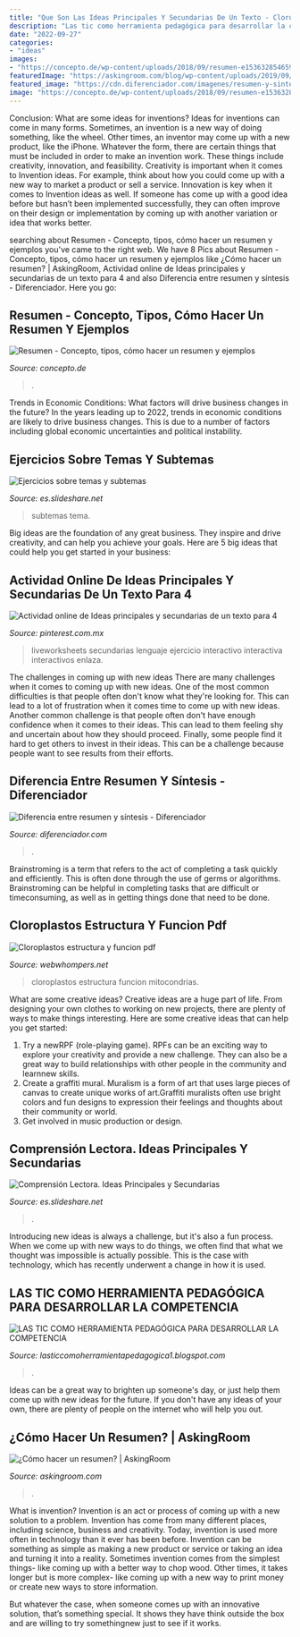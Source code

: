 ```yaml
---
title: "Que Son Las Ideas Principales Y Secundarias De Un Texto - Cloroplastos Estructura Y Funcion Pdf"
description: "Las tic como herramienta pedagógica para desarrollar la competencia"
date: "2022-09-27"
categories:
- "ideas"
images:
- "https://concepto.de/wp-content/uploads/2018/09/resumen-e1536328546599.jpg"
featuredImage: "https://askingroom.com/blog/wp-content/uploads/2019/09/mujer-joven-estudiando.jpg"
featured_image: "https://cdn.diferenciador.com/imagenes/resumen-y-sintesis-og.jpg"
image: "https://concepto.de/wp-content/uploads/2018/09/resumen-e1536328546599.jpg"
---
```



Conclusion: What are some ideas for inventions?
Ideas for inventions can come in many forms. Sometimes, an invention is a new way of doing something, like the wheel. Other times, an inventor may come up with a new product, like the iPhone. Whatever the form, there are certain things that must be included in order to make an invention work. These things include creativity, innovation, and feasibility. 
Creativity is important when it comes to Invention ideas. For example, think about how you could come up with a new way to market a product or sell a service. Innovation is key when it comes to Invention ideas as well. If someone has come up with a good idea before but hasn’t been implemented successfully, they can often improve on their design or implementation by coming up with another variation or idea that works better.

	

		
searching about Resumen - Concepto, tipos, cómo hacer un resumen y ejemplos you've came to the right web. We have 8 Pics about Resumen - Concepto, tipos, cómo hacer un resumen y ejemplos like ¿Cómo hacer un resumen? | AskingRoom, Actividad online de Ideas principales y secundarias de un texto para 4 and also Diferencia entre resumen y síntesis - Diferenciador. Here you go:
		
    
## Resumen - Concepto, Tipos, Cómo Hacer Un Resumen Y Ejemplos

<img loading=lazy src="https://concepto.de/wp-content/uploads/2018/09/resumen-e1536328546599.jpg" onerror="this.onerror=null;this.src='https://tse1.mm.bing.net/th?id=OIP.q532wrQ_iXU1XlUZUFNXFgHaDt&amp;pid=15.1';" alt="Resumen - Concepto, tipos, cómo hacer un resumen y ejemplos">

_Source: concepto.de_

>. 

	

Trends in Economic Conditions: What factors will drive business changes in the future?
In the years leading up to 2022, trends in economic conditions are likely to drive business changes. This is due to a number of factors including global economic uncertainties and political instability.

    
## Ejercicios Sobre Temas Y Subtemas

<img loading=lazy src="https://cdn.slidesharecdn.com/ss_thumbnails/temaysubtemasslideshare-140917232728-phpapp02-thumbnail-4.jpg?cb=1410996492" onerror="this.onerror=null;this.src='https://tse2.mm.bing.net/th?id=OIP.hkuReSAecMb1SjErDR_cSAHaKe&amp;pid=15.1';" alt="Ejercicios sobre temas y subtemas">

_Source: es.slideshare.net_

>subtemas tema. 

	

Big ideas are the foundation of any great business. They inspire and drive creativity, and can help you achieve your goals. Here are 5 big ideas that could help you get started in your business:

    
## Actividad Online De Ideas Principales Y Secundarias De Un Texto Para 4

<img loading=lazy src="https://i.pinimg.com/736x/fd/e7/a8/fde7a8d5ca96c53eeecb7aaa559776d6.jpg" onerror="this.onerror=null;this.src='https://tse1.mm.bing.net/th?id=OIP.EelC2m2cBLbMRLsk_3RzYgHaKd&amp;pid=15.1';" alt="Actividad online de Ideas principales y secundarias de un texto para 4">

_Source: pinterest.com.mx_

>liveworksheets secundarias lenguaje ejercicio interactivo interactiva interactivos enlaza. 

	

The challenges in coming up with new ideas
There are many challenges when it comes to coming up with new ideas. One of the most common difficulties is that people often don't know what they're looking for. This can lead to a lot of frustration when it comes time to come up with new ideas. Another common challenge is that people often don't have enough confidence when it comes to their ideas. This can lead to them feeling shy and uncertain about how they should proceed. Finally, some people find it hard to get others to invest in their ideas. This can be a challenge because people want to see results from their efforts.

    
## Diferencia Entre Resumen Y Síntesis - Diferenciador

<img loading=lazy src="https://cdn.diferenciador.com/imagenes/resumen-y-sintesis-og.jpg" onerror="this.onerror=null;this.src='https://tse3.mm.bing.net/th?id=OIP.5G5qPD4l6htfirkIYoQq9gHaD4&amp;pid=15.1';" alt="Diferencia entre resumen y síntesis - Diferenciador">

_Source: diferenciador.com_

>. 

	

Brainstroming is a term that refers to the act of completing a task quickly and efficiently. This is often done through the use of germs or algorithms. Brainstroming can be helpful in completing tasks that are difficult or timeconsuming, as well as in getting things done that need to be done.

    
## Cloroplastos Estructura Y Funcion Pdf

<img loading=lazy src="https://webwhompers.net/pictures/cloroplastos-estructura-y-funcion-pdf.jpg" onerror="this.onerror=null;this.src='https://tse4.mm.bing.net/th?id=OIP.EHKhb6UetbNqY0BrMnyZfgHaEK&amp;pid=15.1';" alt="Cloroplastos estructura y funcion pdf">

_Source: webwhompers.net_

>cloroplastos estructura funcion mitocondrias. 

	

What are some creative ideas?
Creative ideas are a huge part of life. From designing your own clothes to working on new projects, there are plenty of ways to make things interesting. Here are some creative ideas that can help you get started: 
1. Try a newRPF (role-playing game). RPFs can be an exciting way to explore your creativity and provide a new challenge. They can also be a great way to build relationships with other people in the community and learnnew skills. 
2. Create a graffiti mural. Muralism is a form of art that uses large pieces of canvas to create unique works of art.Graffiti muralists often use bright colors and fun designs to expression their feelings and thoughts about their community or world. 
3. Get involved in music production or design.

    
## Comprensión Lectora. Ideas Principales Y Secundarias

<img loading=lazy src="https://image.slidesharecdn.com/comprensinlectoraideasprincipalesysecundarias-140118075200-phpapp02-140203193819-phpapp01/95/comprensin-lectora-ideas-principales-y-secundarias-20-638.jpg?cb=1391456350" onerror="this.onerror=null;this.src='https://tse1.mm.bing.net/th?id=OIP.ukiVS6YEBFYMD7VbK_4v1wHaFj&amp;pid=15.1';" alt="Comprensión Lectora. Ideas Principales y Secundarias">

_Source: es.slideshare.net_

>. 

	

Introducing new ideas is always a challenge, but it's also a fun process. When we come up with new ways to do things, we often find that what we thought was impossible is actually possible. This is the case with technology, which has recently underwent a change in how it is used. 

    
## LAS TIC COMO HERRAMIENTA PEDAGÓGICA PARA DESARROLLAR LA COMPETENCIA

<img loading=lazy src="http://1.bp.blogspot.com/-anosJozZQJk/U_ENdjO-9hI/AAAAAAAAACg/qxxw9FDW_6U/w1200-h630-p-k-no-nu/G6.jpg" onerror="this.onerror=null;this.src='https://tse2.mm.bing.net/th?id=OIP.lk5-v24MuMDVqAIBpRJ-ngHaD3&amp;pid=15.1';" alt="LAS TIC COMO HERRAMIENTA PEDAGÓGICA PARA DESARROLLAR LA COMPETENCIA">

_Source: lasticcomoherramientapedagogica1.blogspot.com_

>. 

	

Ideas can be a great way to brighten up someone's day, or just help them come up with new ideas for the future. If you don't have any ideas of your own, there are plenty of people on the internet who will help you out.

    
## ¿Cómo Hacer Un Resumen? | AskingRoom

<img loading=lazy src="https://askingroom.com/blog/wp-content/uploads/2019/09/mujer-joven-estudiando.jpg" onerror="this.onerror=null;this.src='https://tse3.mm.bing.net/th?id=OIP.l1XIEEjzms9Ra60_2Fr22gHaE8&amp;pid=15.1';" alt="¿Cómo hacer un resumen? | AskingRoom">

_Source: askingroom.com_

>. 

	

What is invention?
Invention is an act or process of coming up with a new solution to a problem. Invention has come from many different places, including science, business and creativity. Today, invention is used more often in technology than it ever has been before. 
Invention can be something as simple as making a new product or service or taking an idea and turning it into a reality. Sometimes invention comes from the simplest things- like coming up with a better way to chop wood. Other times, it takes longer but is more complex- like coming up with a new way to print money or create new ways to store information. 

But whatever the case, when someone comes up with an innovative solution, that’s something special. It shows they have think outside the box and are willing to try somethingnew just to see if it works.

